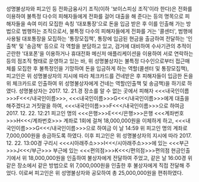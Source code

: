 성명불상자와 피고인 등 전화금융사기 조직(이하 '보이스피싱 조직'이라 한다)은 전화를 이용하여 불특정 다수의 피해자들에게 전화를 걸어 대출을 해 준다는 등의 명목으로 피해자들을 속여 미리 모집한 속칭 '대포통장'으로 돈을 입금 받은 후 이를 인출해 가는 방법으로 범행하는 조직으로서, 불특정 다수의 피해자들에게 전화를 거는 '콜센터', 범행에 사용될 대포통장을 모집하는 '통장모집책', 통장에 입금된 현금을 출금하여 전달하는 '인출책' 및 '송금책' 등으로 각 역할을 분담하고 있고, 검거에 대비하여 수사기관의 추적이 곤란한 '대포폰'을 이용하거나 휴대전화 메신저 애플리케이션을 이용하여 서로 연락하는 등의 점조직 형태로 운영하고 있는 바, 위 성명불상자는 불특정 다수인으로부터 접근매체를 모집한 후 불특정인을 기망하여 돈을 입금하게 하는 역할(콜센터 및 통장모집책), 피고인은 위 성명불상자의 지시에 따라 체크카드를 건네받은 후 피해자들이 입금한 돈을 위 체크카드로 인출하여 위 성명불상자에게 건네는 역할(인출책 및 송금책)을 하기로 하였다.
성명불상자는 2017. 12. 21.경 장소를 알 수 없는 곳에서 피해자 <<<내국인이름>>>F<<</내국인이름>>>, <<<내국인이름>>>G<<</내국인이름>>>에게 대출을 해주겠다고 거짓말을 하여, <<<내국인이름>>>F<<</내국인이름>>>으로 하여금 2017. 12. 22. 12:21 피고인 명의 <<<은행>>>E<<</은행>>>은행 <<<계좌번호>>>H<<</계좌번호>>> 계좌로 1회에 걸쳐 18,000,000원을 이체하게 하고, <<<내국인이름>>>G<<</내국인이름>>>으로 하여금 이 날 14:59 위 피고인 명의 계좌로 7,000,000원을 송금하도록 하였다.
이후 피고인은 위 성명불상자의 지시에 따라 2017. 12. 22. 13:00경 구리시 <<<시아래주소>>>I<<</시아래주소>>>에 있는 <<<부근>>>J<<</부근>>> 부근에 있는 <<<편의점>>>K<<</편의점>>>편의점 현금인출기에서 위 18,000,000원을 인출하여 불상자에게 전달하여 주었고, 같은 날 16:00경 위 같은 장소에서 같은 방법으로 위 7,000,000원을 인출한 후 불상자에게 직접 전달해 주었다.
이로써 피고인은 위 성명불상자와 공모하여 총 25,000,000원을 편취하였다.